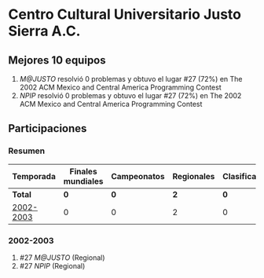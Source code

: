 ---
---

# Centro Cultural Universitario Justo Sierra A.C.

## Mejores 10 equipos

1. _M@JUSTO_ resolvió 0 problemas y obtuvo el lugar #27 (72%) en The 2002 ACM Mexico and Central America Programming Contest
1. _NPIP_ resolvió 0 problemas y obtuvo el lugar #27 (72%) en The 2002 ACM Mexico and Central America Programming Contest

## Participaciones

### Resumen

| Temporada | Finales mundiales | Campeonatos | Regionales | Clasificatorios | Equipos |
| --- | --- | --- | --- | --- | --- |
| **Total** | **0** | **0** | **2** | **0** | **2** |
| [2002-2003](#2002-2003) | 0 | 0 | 2 | 0 | 2 |

### 2002-2003

1. #27 _M@JUSTO_ (Regional)
1. #27 _NPIP_ (Regional)



